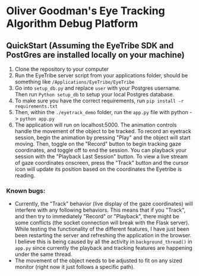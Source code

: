 # Oliver Goodman's Eye Tracking Algorithm Debug Platform

## QuickStart (Assuming the EyeTribe SDK and PostGres are installed locally on your machine)
1. Clone the repository to your computer
2. Run the EyeTribe server script from your applications folder, should be something like ```/Applications/EyeTribe/EyeTribe```
3. Go into ```setup_db.py``` and replace ```user``` with your Postgres username. Then run ```Python setup_db``` to setup your local Postgres database. 
4. To make sure you have the correct requirements, run ```pip install -r requirements.txt```
5. Then, within the ```./eyetrack_demo``` folder, run the ```app.py``` file with python -> ```python app.py```
6. The application will run on localhost:5000. The animation controls handle the movement of the object to be tracked. 
    To record an eyetrack session, begin the animation by pressing "Play" and the object will start moving. Then, toggle on the "Record" button to begin tracking gaze coordinates, and toggle off to end the session. 
    You can playback your session with the "Playback Last Session" button. 
    To view a live stream of gaze coordinates onscreen, press the "Track" button and the cursor icon will update its position based on the coordinates the Eyetribe is reading. 



### Known bugs:
- Currently, the "Track" behavior (live display of the gaze coordinates) will interfere with any following behaviors. This means that if you "Track", and then try to immediately "Record" or "Playback", there might be some conflicts (the socket connection will break with the Flask server). While testing the functionality of the different features, I have just been been restarting the server and refreshing the application in the browser. I believe this is being caused by all the activity in ```background_thread()``` in ```app.py``` since currently the playback and tracking features are happening under the same thread.
- The movement of the object needs to be adjusted to fit on any sized monitor (right now it just follows a specific path). 
